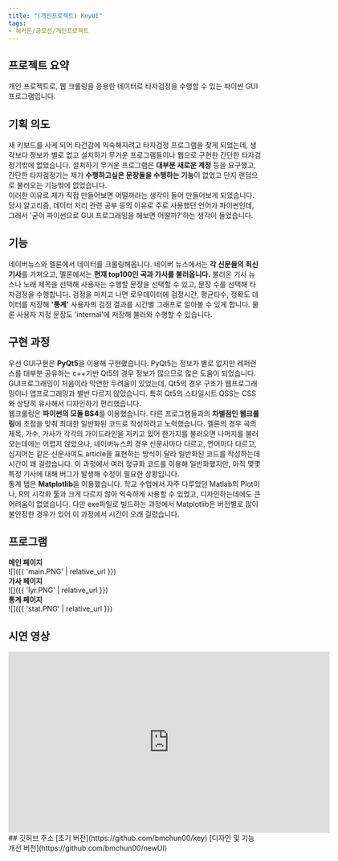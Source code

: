 ```yaml
---
title: "(개인프로젝트) KeyUI"
tags:
- 해커톤/공모전/개인프로젝트
---
```


## 프로젝트 요약
개인 프로젝트로, 웹 크롤링을 응용한 데이터로 타자검정을 수행할 수 있는 파이썬 GUI 프로그램입니다.
## 기획 의도
새 키보드를 사게 되어 타건감에 익숙해지려고 타자검정 프로그램을 찾게 되었는데, 생각보다 정보가 별로 없고 설치하기 무거운 프로그램들이나 웹으로 구현한 간단한 타자검정기밖에 없었습니다. 설치하기 무거운 프로그램은 **대부분 새로운 계정** 등을 요구했고, 간단한 타자검정기는 제가 **수행하고싶은 문장들을 수행하는 기능**이 없었고 단지 랜덤으로 불러오는 기능밖에 없었습니다.   
이러한 이유로 제가 직접 만들어보면 어떨까라는 생각이 들어 만들어보게 되었습니다. 당시 알고리즘, 데이터 처리 관련 공부 등의 이유로 주로 사용했던 언어가 파이썬인데, 그래서 '굳이 파이썬으로 GUI 프로그래밍을 해보면 어떨까?'하는 생각이 들었습니다.
## 기능
네이버뉴스와 멜론에서 데이터를 크롤링해옵니다. 네이버 뉴스에서는 **각 신문들의 최신 기사**를 가져오고, 멜론에서는 **현재 top100인 곡과 가사를 불러옵니다.** 불러온 기사 뉴스나 노래 제목을 선택해 사용자는 수행할 문장을 선택할 수 있고, 문장 수를 선택해 타자검정을 수행합니다. 검정을 마치고 나면 로우데이터에 검정시간,  평균타수, 정확도 데이터를 저장해 **'통계'** 사용자의 검정 결과를 시간별 그래프로 알아볼 수 있게 합니다. 물론 사용자 지정 문장도 'internal'에 저장해 불러와 수행할 수 있습니다.
## 구현 과정
우선 GUI구현은 **PyQt5**을 이용해 구현했습니다. PyQt5는 정보가 별로 없지만 레퍼런스를 대부분 공유하는 c++기반 Qt5의 경우 정보가 많으므로 많은 도움이 되었습니다. GUI프로그래밍이 처음이라 막연한 두려움이 있었는데, Qt5의 경우 구조가 웹프로그래밍이나 앱프로그래밍과 별반 다르지 않았습니다. 특히 Qt5의 스타일시트 QSS는 CSS와 상당히 유사해서 디자인하기 편리했습니다.   
웹크롤링은 **파이썬의 모듈 BS4**를 이용했습니다. 다른 프로그램들과의 **차별점인 웹크롤링**에 초점을 맞춰 최대한 일반화된 코드로 작성하려고 노력했습니다. 멜론의 경우 곡의 제목, 가수, 가사가 각각의 가이드라인을 지키고 있어 한가지를 불러오면 나머지를 불러오는데에는 어렵지 않았으나, 네이버뉴스의 경우 신문사마다 다르고, 언어마다 다르고, 심지어는 같은 신문사여도 article을 표현하는 방식이 달라 일반화된 코드를 작성하는데 시간이 꽤 걸렸습니다. 이 과정에서 여러 정규화 코드를 이용해 일반화했지만, 아직 몇몇 특정 기사에 대해 버그가 발생해 수정이 필요한 상황입니다.   
통계 탭은 **Matplotlib**을 이용했습니다. 학교 수업에서 자주 다루었던 Matlab의 Plot이나, R의 시각화 툴과 크게 다르지 않아 익숙하게 사용할 수 있었고, 디자인하는데에도 큰 어려움이 없었습니다. 다만 exe파일로 빌드하는 과정에서 Matplotlib은 버전별로 많이 불안정한 경우가 있어 이 과정에서 시간이 오래 걸렸습니다.
## 프로그램
**메인 페이지**   
![]({{ 'main.PNG' | relative_url }})   
**가사 페이지**    
![]({{ 'lyr.PNG' | relative_url }})   
**통계 페이지**   
![]({{ 'stat.PNG' | relative_url }})     
## 시연 영상
<iframe  width="640" height="360" src="https://www.youtube.com/embed/dWltQS5mnsY" frameborder="0" allow="accelerometer; autoplay; encrypted-media; gyroscope; picture-in-picture" allowfullscreen></iframe>
## 깃허브 주소
[초기 버전](https://github.com/bmchun00/key)     
[디자인 및 기능 개선 버전](https://github.com/bmchun00/newUI)
